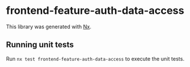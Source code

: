 # frontend-feature-auth-data-access

This library was generated with [Nx](https://nx.dev).

## Running unit tests

Run `nx test frontend-feature-auth-data-access` to execute the unit tests.
